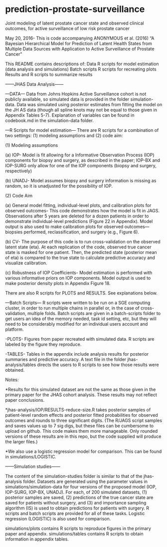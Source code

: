 # prediction-prostate-surveillance
Joint modeling of latent prostate cancer state and observed clinical outcomes, for active surveillance of low risk prostate cancer

May 20, 2016- This is code accompanying ANONYMOUS et al. (2016) 
“A Bayesian Hierarchical Model for Prediction of Latent Health States from Multiple Data Sources with Application to Active Surveillance of Prostate Cancer"


This README contains descriptions of:
Data
R scripts for model estimation (data analysis and simulations)
Batch scripts
R scripts for recreating plots
Results and R scripts to summarize results



——JHAS Data Analysis——

—DATA—
Data from Johns Hopkins Active Surveillance cohort is not publicly available, so simulated data is provided in the folder simulation-data. Data was simulated using posterior estimates from fitting the model on the JH AS data (though all spline knots may not be equal to those given in Appendix Tables 5-7). Explanation of variables can be found in codebook.md in the simulation-data folder.


—R Scripts for model estimation—
There are R scripts for a combination of two settings: (1) modeling assumptions and (2) code aim:

(1) Modeling assumptions

(a) IOP- Model is fit allowing for a Informative Observation Process (IOP) components for biopsy and surgery, as described in the paper; IOP-BX and IOP-SURG only allow for one of the IOP components (biopsy and surgery, respectively)

(b) UNADJ- Model assumes biopsy and surgery information is missing as random, so it is unadjusted for the possibility of IOP.


(2) Code Aim

(a) General model fitting, individual-level plots, and calibration plots for observed outcomes- This code demonstrates how the model is fit in JAGS. Observations after 5 years are deleted for a dozen patients in order to demonstrate individual-level predictions (Figure 22 in Appendix). Model output is also used to make calibration plots for observed outcomes— biopsies performed, reclassification, and surgery (e.g., Figure 6). 

(b) CV- The purpose of this code is to run cross-validation on the observed latent state (eta). At each replication of the code, observed true cancer state is masked for one patient. Then, the predicted state (posterior mean of eta) is compared to the true state to calculate predictive accuracy and visualize calibration.

(c) Robustness of IOP Coefficients- Model estimation is performed with various informative priors on IOP components. Model output is used to make posterior density plots in Appendix Figure 18.


There are also R scripts for PLOTS and RESULTS. See explanations below.

—Batch Scripts—
R scripts were written to be run on a SGE computing cluster, in order to run multiple chains in parallel or, in the case of cross-validation, multiple folds. Batch scripts are given in a batch-scripts folder to get users an idea of the memory needed, task id setting, etc, but they will need to be considerably modified for an individual users account and platform. 


-PLOTS-
Figures from paper recreated with simulated data. R scripts are labeled by the figure they reproduce.


-TABLES-
Tables in the appendix include analysis results for posterior summaries and predictive accuracy. A text file in the folder jhas-analysis/tables directs the users to R scripts to see how those results were obtained.



Notes:

*Results for this simulated dataset are not the same as those given in the primary paper for the JHAS cohort analysis. These results may not reflect paper conclusions. 

*jhas-analysis/IOP/RESULTS-reduce-size.R takes posterior samples of patient-level random effects and posterior fitted probabilities for observed outcomes and rounds to three significant digits. (The R/JAGS script samples and saves values up to 7 sig digs, but these files can be cumbersome to upload on github. This code makes them more manageable. Only rounded versions of these results are in this repo, but the code supplied will produce the larger files.)

*We also use a logistic regression model for comparison. This can be found in simulations/LOGISTIC.





——Simulation studies——


The content of the simulation-studies folder is similar to that of the jhas-analysis folder. Datasets are generated using the parameter values in simulations/simulation-data for four versions of the proposed model (IOP, IOP-SURG, IOP-BX, UNADJ). For each, of 200 simulated datasets, (1) posterior samples are saved, (2) predictions of the true cancer state are saved for patients without surgery, and (3) and importance sampling algorithm (IS) is used to obtain predictions for patients with surgery. R scripts and batch scripts are provided for all of these tasks. Logistic regression (LOGISTIC) is also used for comparison. 

simulations/plots contains R scripts to reproduce figures in the primary paper and appendix. simulations/tables contains R scripts to obtain information in appendix tables.




